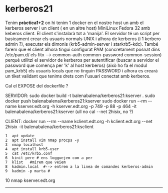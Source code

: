# kerberos21

Tenim **pràctica1+2** on hi tenim 1 docker en el nostre host un amb el kerberos server i un client ( en un altre host) MiniLinux Fedora 32 amb keberos client. El client s'instalarà tot a 'manija'.
El servidor té un script per basicament crear els usuaris normals UNIX i alhora de kerberos (i 1 kerbero admin ?), executar els dimonis (krb5-admin-server i starkrb5-kdc). 
També farem que el client alhora tingui configurat PAM (concretament posnat dins /etc/pam.d/ els fitx --> common-auth  common-password  common-session)
perquè utilitzi el servidor de kerberos per autentificar (buscar a servidor el password que comença per 'k' al host kerberos) (això ho fa el modul pam_krb5) els usuaris locals que no tinguin PASSWORD i alhora es crearà un tiket validant que tenims drets com l'usuari conectat amb kerberos. 

Cal el EXPOSE del dockerfile ?

SERVIDOR:
sudo docker build -t balenabalena/kerberos21:kserver .
sudo docker push balenabalena/kerberos21:kserver
sudo docker run --rm --name kserver.edt.org -h kserver.edt.org -p 749 -p 88 -p 464  -it balenabalena/kerberos21:kserver
(ull no cal --net 2hisix, no ?)

CLIENT:
docker run --rm --name kclient.edt.org -h kclient.edt.org --net 2hisix -it balenabalena/kerberos21:ksclient

    1  apt update
    2  apt install vim nmap procps -y
    3  nmap localhost
    4  apt install krb5-user
    5  cat /etc/krb5.conf
    6  kinit pere # ens logguejem com a per
    7  klist   #mirem que veiem
    8  kadmin.local  #--> entrem a la linea de comandes kerberos-admin
    9  kadmin -p marta #
   10  nmap kserver.edt.org


----------------------------------------------------------------------------------------------------




